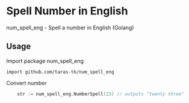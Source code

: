 Spell Number in English
=======================

num_spell_eng - Spell a number in English (Golang)

## Usage

Import package num_spell_eng

```import github.com/taras-tk/num_spell_eng```

Convert number
```go
    str := num_spell_eng.NumberSpell(23) // outputs "twenty three"
```